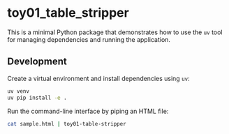 # toy01_table_stripper

This is a minimal Python package that demonstrates how to use the `uv` tool for
managing dependencies and running the application.

## Development

Create a virtual environment and install dependencies using `uv`:

```bash
uv venv
uv pip install -e .
```

Run the command-line interface by piping an HTML file:

```bash
cat sample.html | toy01-table-stripper
```

